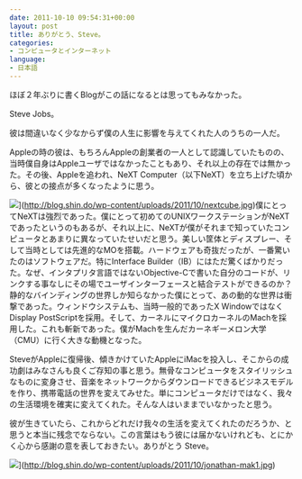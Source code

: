 ```yaml
---
date: 2011-10-10 09:54:31+00:00
layout: post
title: ありがとう、Steve。
categories:
- コンピュータとインターネット
language:
- 日本語
---
```


ほぼ２年ぶりに書くBlogがこの話になるとは思ってもみなかった。

Steve Jobs。

彼は間違いなく少なからず僕の人生に影響を与えてくれた人のうちの一人だ。

Appleの時の彼は、もちろんAppleの創業者の一人として認識していたものの、当時僕自身はAppleユーザではなかったこともあり、それ以上の存在では無かった。その後、Appleを追われ、NeXT Computer（以下NeXT）を立ち上げた頃から、彼との接点が多くなったように思う。

![](http://blog.shin.do/wp-content/uploads/2011/10/nextcube-150x150.jpg)](http://blog.shin.do/wp-content/uploads/2011/10/nextcube.jpg)僕にとってNeXTは強烈であった。僕にとって初めてのUNIXワークステーションがNeXTであったというのもあるが、それ以上に、NeXTが僕がそれまで知っていたコンピュータとあまりに異なっていたせいだと思う。美しい筐体とディスプレー、そして当時としては先進的なMOを搭載。ハードウェアも奇抜だったが、一番驚いたのはソフトウェアだ。特にInterface Builder（IB）にはただ驚くばかりだった。なぜ、インタプリタ言語ではないObjective-Cで書いた自分のコードが、リンクする事なしにその場でユーザインターフェースと結合テストができるのか？　静的なバインディングの世界しか知らなかった僕にとって、あの動的な世界は衝撃であった。ウィンドウシステムも、当時一般的であったX WindowではなくDisplay PostScriptを採用。そして、カーネルにマイクロカーネルのMachを採用した。これも斬新であった。僕がMachを生んだカーネギーメロン大学（CMU）に行く大きな動機となった。

SteveがAppleに復帰後、傾きかけていたAppleにiMacを投入し、そこからの成功劇はみなさんも良くご存知の事と思う。無骨なコンピュータをスタイリッシュなものに変身させ、音楽をネットワークからダウンロードできるビジネスモデルを作り、携帯電話の世界を変えてみせた。単にコンピュータだけではなく、我々の生活環境を確実に変えてくれた。そんな人はいままでいなかったと思う。

彼が生きていたら、これからどれだけ我々の生活を変えてくれたのだろうか、と思うと本当に残念でならない。この言葉はもう彼には届かないけれども、とにかく心から感謝の意を表しておきたい。ありがとう Steve。

![](http://blog.shin.do/wp-content/uploads/2011/10/jonathan-mak1-150x150.jpg)](http://blog.shin.do/wp-content/uploads/2011/10/jonathan-mak1.jpg)
